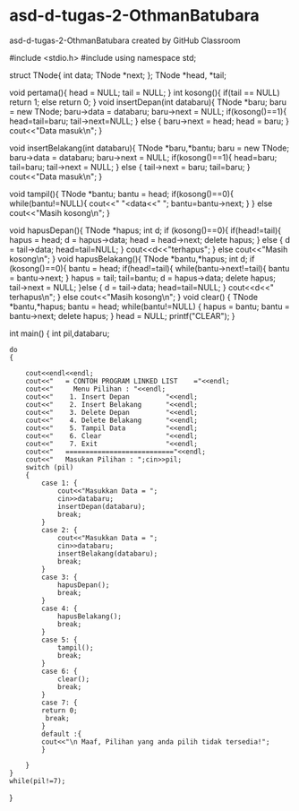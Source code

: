 # asd-d-tugas-2-OthmanBatubara
asd-d-tugas-2-OthmanBatubara created by GitHub Classroom

#include <stdio.h>
#include <iostream>
using namespace std;

struct TNode{
    int data;
    TNode *next;
};
TNode *head, *tail;

void pertama(){
    head = NULL;
    tail = NULL;
}
int kosong(){
 if(tail == NULL) return 1;
 else return 0;
}
void insertDepan(int databaru){
  TNode *baru;
  baru = new TNode;
  baru->data = databaru;
  baru->next = NULL;
  if(kosong()==1){
          head=tail=baru;
          tail->next=NULL;
     }
  else {
         baru->next = head;
         head = baru;
  }
  cout<<"Data masuk\n";
}

void insertBelakang(int databaru){
 TNode *baru,*bantu;
 baru = new TNode;
 baru->data = databaru;
 baru->next = NULL;
 if(kosong()==1){
 head=baru;
 tail=baru;
 tail->next = NULL;
 }
 else {
  tail->next = baru;
  tail=baru;
 }
 cout<<"Data masuk\n";
}

void tampil(){
 TNode *bantu;
 bantu = head;
     if(kosong()==0){
          while(bantu!=NULL){
           cout<<"  "<<bantu->data<<" ";
           bantu=bantu->next;
          }
     } else cout<<"Masih kosong\n";
  }

void hapusDepan(){
     TNode *hapus;
     int d;
     if (kosong()==0){
          if(head!=tail){
           hapus = head;
           d = hapus->data;
           head = head->next;
           delete hapus;
          } else {
           d = tail->data;
           head=tail=NULL;
          }
     cout<<d<<"terhapus";
     } else cout<<"Masih kosong\n";
}
void hapusBelakang(){
     TNode *bantu,*hapus;
     int d;
     if (kosong()==0){
      bantu = head;
          if(head!=tail){
               while(bantu->next!=tail){
                bantu = bantu->next;
               }
               hapus = tail;
               tail=bantu;
               d = hapus->data;
               delete hapus;
               tail->next = NULL;
            }else {
            d = tail->data;
             head=tail=NULL;
            }
      cout<<d<<" terhapus\n";
     } else cout<<"Masih kosong\n";
}
void clear()
{
        TNode *bantu,*hapus;
        bantu = head;
        while(bantu!=NULL)
        {
            hapus = bantu;
            bantu = bantu->next;
            delete hapus;
        }
        head = NULL;
      printf("CLEAR");
}

int main()
{
    int pil,databaru;

    do
    {

        cout<<endl<<endl;
        cout<<"   = CONTOH PROGRAM LINKED LIST    ="<<endl;
        cout<<"     Menu Pilihan : "<<endl;
        cout<<"    1. Insert Depan         "<<endl;
        cout<<"    2. Insert Belakang      "<<endl;
        cout<<"    3. Delete Depan         "<<endl;
        cout<<"    4. Delete Belakang      "<<endl;
        cout<<"    5. Tampil Data          "<<endl;
        cout<<"    6. Clear                "<<endl;
        cout<<"    7. Exit                 "<<endl;
        cout<<"   ==========================="<<endl;
        cout<<"   Masukan Pilihan : ";cin>>pil;
        switch (pil)
        {
            case 1: {
                cout<<"Masukkan Data = ";
                cin>>databaru;
                insertDepan(databaru);
                break;
            }
            case 2: {
                cout<<"Masukkan Data = ";
                cin>>databaru;
                insertBelakang(databaru);
                break;
            }
            case 3: {
                hapusDepan();
                break;
            }
            case 4: {
                hapusBelakang();
                break;
            }
            case 5: {
                tampil();
                break;
            }
            case 6: {
                clear();
                break;
            }
            case 7: {
            return 0;
             break;
            }
            default :{
            cout<<"\n Maaf, Pilihan yang anda pilih tidak tersedia!";
            }

        }
    }
    while(pil!=7);
}
